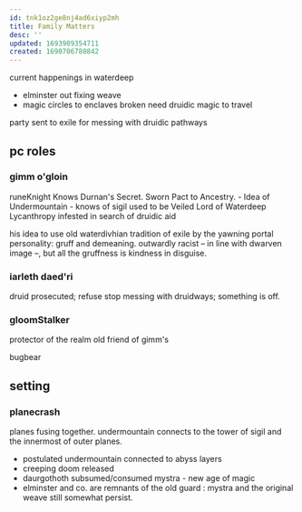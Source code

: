 ```yaml
---
id: tnk1oz2ge8nj4ad6xiyp2mh
title: Family Matters
desc: ''
updated: 1693909354711
created: 1690706780842
---
```


current happenings in waterdeep
- elminster out fixing weave
- magic circles to enclaves broken
  need druidic magic to travel

party sent to exile for messing with druidic pathways

## pc roles
### gimm o'gloin
runeKnight
  Knows Durnan's Secret. Sworn Pact to Ancestry.
    - Idea of Undermountain
    - knows of sigil
  used to be Veiled Lord of Waterdeep
  Lycanthropy infested
    in search of druidic aid

his idea to use old waterdivhian tradition of exile by the yawning portal
personality:
  gruff and demeaning. outwardly racist – in line with dwarven image –,
  but all the gruffness is kindness in disguise.

### iarleth daed'ri
druid
  prosecuted; refuse stop messing with druidways; something is off.

### gloomStalker
protector of the realm
old friend of gimm's

bugbear

## setting
### planecrash
planes fusing together.
undermountain connects to the tower of sigil and the innermost of outer planes.
- postulated undermountain connected to abyss layers
- creeping doom released
- daurgothoth subsumed/consumed mystra - new age of magic
- elminster and co. are remnants of the old guard : mystra and the original weave still somewhat persist.
